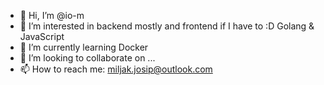 - 👋 Hi, I’m @io-m
- 👀 I’m interested in backend mostly and frontend if I have to :D Golang & JavaScript
- 🌱 I’m currently learning Docker
- 💞️ I’m looking to collaborate on ...
- 📫 How to reach me: miljak.josip@outlook.com

<!---
io-m/io-m is a ✨ special ✨ repository because its `README.md` (this file) appears on your GitHub profile.
You can click the Preview link to take a look at your changes.
--->
